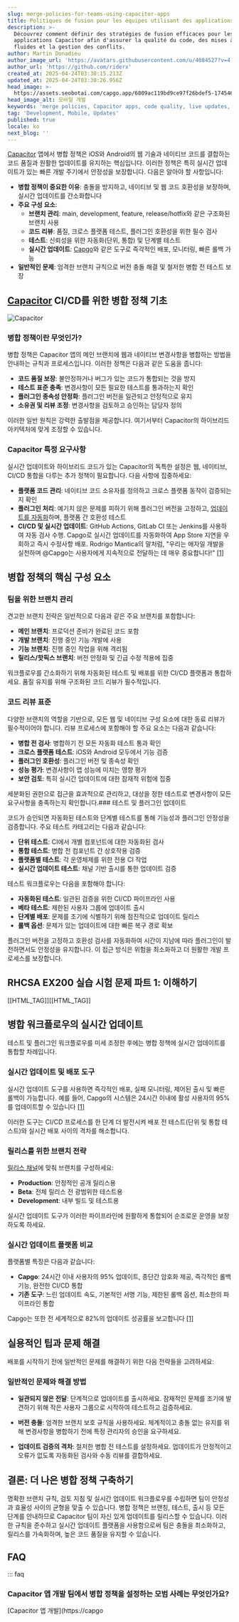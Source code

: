 ```yaml
---
slug: merge-policies-for-teams-using-capacitor-apps
title: Politiques de fusion pour les équipes utilisant des applications Capacitor
description: >-
  Découvrez comment définir des stratégies de fusion efficaces pour les
  applications Capacitor afin d'assurer la qualité du code, des mises à jour
  fluides et la gestion des conflits.
author: Martin Donadieu
author_image_url: 'https://avatars.githubusercontent.com/u/4084527?v=4'
author_url: 'https://github.com/riderx'
created_at: 2025-04-24T03:30:15.213Z
updated_at: 2025-04-24T03:30:26.956Z
head_image: >-
  https://assets.seobotai.com/capgo.app/6809ac119bd9ce97f26bdef5-1745465426956.jpg
head_image_alt: 모바일 개발
keywords: 'merge policies, Capacitor apps, code quality, live updates, branch management'
tag: 'Development, Mobile, Updates'
published: true
locale: ko
next_blog: ''
---
```


[Capacitor](https://capacitorjscom/) 앱에서 병합 정책은 iOS와 Android의 웹 기술과 네이티브 코드를 결합하는 코드 품질과 원활한 업데이트를 유지하는 핵심입니다. 이러한 정책은 특히 실시간 업데이트가 있는 빠른 개발 주기에서 안정성을 보장합니다. 다음은 알아야 할 사항입니다:

-   **병합 정책이 중요한 이유**: 충돌을 방지하고, 네이티브 및 웹 코드 호환성을 보장하며, 실시간 업데이트를 간소화합니다
-   **주요 구성 요소**:
    -   **브랜치 관리**: main, development, feature, release/hotfix와 같은 구조화된 브랜치 사용
    -   **코드 리뷰**: 품질, 크로스 플랫폼 테스트, 플러그인 호환성을 위한 필수 검사
    -   **테스트**: 신뢰성을 위한 자동화(단위, 통합) 및 단계별 테스트
    -   **실시간 업데이트**: [Capgo](https://capgoapp/)와 같은 도구로 즉각적인 배포, 모니터링, 빠른 롤백 가능
-   **일반적인 문제**: 엄격한 브랜치 규칙으로 버전 충돌 해결 및 철저한 병합 전 테스트 보장

## [Capacitor](https://capacitorjscom/) CI/CD를 위한 병합 정책 기초

![Capacitor](https://assetsseobotaicom/capgoapp/6809ac119bd9ce97f26bdef5/7e137b9b90adb3934b29b03381f213c1jpg)

### 병합 정책이란 무엇인가?

병합 정책은 Capacitor 앱의 메인 브랜치에 웹과 네이티브 변경사항을 병합하는 방법을 안내하는 규칙과 프로세스입니다. 이러한 정책은 다음과 같은 도움을 줍니다:

-   **코드 품질 보장**: 불안정하거나 버그가 있는 코드가 통합되는 것을 방지
-   **테스트 표준 충족**: 변경사항이 모든 필요한 테스트를 통과하는지 확인
-   **플러그인 종속성 안정화**: 플러그인 버전을 일관되고 안정적으로 유지
-   **소유권 및 리뷰 조정**: 변경사항을 검토하고 승인하는 담당자 정의

이러한 일반 원칙은 강력한 출발점을 제공합니다. 여기서부터 Capacitor의 하이브리드 아키텍처에 맞게 조정할 수 있습니다.

### Capacitor 특정 요구사항

실시간 업데이트와 하이브리드 코드가 있는 Capacitor의 독특한 설정은 웹, 네이티브, CI/CD 통합을 다루는 추가 정책이 필요합니다. 다음 사항에 집중하세요:

-   **플랫폼 코드 관리**: 네이티브 코드 소유자를 정의하고 크로스 플랫폼 동작이 검증되는지 확인
-   **플러그인 처리**: 예기치 않은 문제를 피하기 위해 플러그인 버전을 고정하고, [업데이트를 자동화](https://capgoapp/docs/plugin/cloud-mode/hybrid-update/)하며, 플랫폼 간 호환성 테스트
-   **CI/CD 및 실시간 업데이트**: GitHub Actions, GitLab CI 또는 Jenkins를 사용하여 자동 검사 수행. Capgo로 실시간 업데이트를 자동화하여 App Store 지연을 우회하고 즉시 수정사항 배포. Rodrigo Mantica의 말처럼, "우리는 애자일 개발을 실천하며 @Capgo는 사용자에게 지속적으로 전달하는 데 매우 중요합니다!" [\[1\]](https://capgoapp/)

## 병합 정책의 핵심 구성 요소

### 팀을 위한 브랜치 관리

견고한 브랜치 전략은 일반적으로 다음과 같은 주요 브랜치를 포함합니다:

-   **메인 브랜치**: 프로덕션 준비가 완료된 코드 포함
-   **개발 브랜치**: 진행 중인 기능 개발에 사용
-   **기능 브랜치**: 진행 중인 작업을 위해 격리됨
-   **릴리스/핫픽스 브랜치**: 버전 안정화 및 긴급 수정 적용에 집중

워크플로우를 간소화하기 위해 자동화된 테스트 및 배포를 위한 CI/CD 플랫폼과 통합하세요. 품질 유지를 위해 구조화된 코드 리뷰가 필수적입니다.

### 코드 리뷰 표준

다양한 브랜치의 역할을 기반으로, 모든 웹 및 네이티브 구성 요소에 대한 동료 리뷰가 필수적이어야 합니다. 리뷰 프로세스에 포함해야 할 주요 요소는 다음과 같습니다:

-   **병합 전 검사**: 병합하기 전 모든 자동화 테스트 통과 확인
-   **크로스 플랫폼 테스트**: iOS와 Android 모두에서 기능 검증
-   **플러그인 호환성**: 플러그인 버전 및 종속성 확인
-   **성능 평가**: 변경사항이 앱 성능에 미치는 영향 평가
-   **보안 검토**: 특히 실시간 업데이트에 대한 잠재적 위험에 집중

세분화된 권한으로 접근을 효과적으로 관리하고, 대상을 정한 테스트로 변경사항이 모든 요구사항을 충족하는지 확인합니다.### 테스트 및 플러그인 업데이트

코드가 승인되면 자동화된 테스트와 단계별 테스트를 통해 기능성과 플러그인 안정성을 검증합니다. 주요 테스트 카테고리는 다음과 같습니다:

- **단위 테스트**: CI에서 개별 컴포넌트에 대한 자동화된 검사 
- **통합 테스트**: 병합 전 컴포넌트 간 상호작용 검증
- **플랫폼별 테스트**: 각 운영체제를 위한 전용 CI 작업
- **실시간 업데이트 테스트**: 채널 기반 출시를 통한 업데이트 검증

테스트 워크플로우는 다음을 포함해야 합니다:

- **자동화된 테스트**: 일관된 검증을 위한 CI/CD 파이프라인 사용
- **베타 테스트**: 제한된 사용자 그룹에 업데이트 출시
- **단계별 배포**: 문제를 조기에 식별하기 위해 점진적으로 업데이트 릴리스
- **롤백 옵션**: 문제가 있는 업데이트에 대한 빠른 복구 경로 확보

플러그인 버전을 고정하고 호환성 검사를 자동화하여 시간이 지남에 따라 플러그인이 발전하면서도 안정성을 유지합니다. 이 접근 방식은 위험을 최소화하고 더 원활한 개발 프로세스를 보장합니다.

## RHCSA EX200 실습 시험 문제 파트 1: 이해하기

[[HTML_TAG]][[HTML_TAG]]

## 병합 워크플로우의 실시간 업데이트

테스트 및 플러그인 워크플로우를 미세 조정한 후에는 병합 정책에 실시간 업데이트를 통합할 차례입니다.

### 실시간 업데이트 및 배포 도구

실시간 업데이트 도구를 사용하면 즉각적인 배포, 실패 모니터링, 제어된 출시 및 빠른 롤백이 가능합니다. 예를 들어, Capgo의 시스템은 24시간 이내에 활성 사용자의 95%를 업데이트할 수 있습니다 [\[1\]](https://capgoapp/)

이러한 도구는 CI/CD 프로세스를 한 단계 더 발전시켜 배포 전 테스트(단위 및 통합 테스트)와 실시간 배포 사이의 격차를 해소합니다.

### 릴리스를 위한 브랜치 전략

[릴리스 채널](https://capgoapp/docs/webapp/channels/)에 맞춰 브랜치를 구성하세요:

- **Production**: 안정적인 공개 릴리스용
- **Beta**: 전체 릴리스 전 광범위한 테스트용
- **Development**: 내부 빌드 및 테스트용

실시간 업데이트 도구가 이러한 파이프라인에 원활하게 통합되어 순조로운 운영을 보장하도록 하세요.

### 실시간 업데이트 플랫폼 비교

플랫폼별 특징은 다음과 같습니다:

- **Capgo**: 24시간 이내 사용자의 95% 업데이트, 종단간 암호화 제공, 즉각적인 롤백 기능, 완전한 CI/CD 통합
- **기존 도구**: 느린 업데이트 속도, 기본적인 서명 기능, 제한된 롤백 옵션, 최소한의 파이프라인 통합

Capgo는 또한 전 세계적으로 82%의 업데이트 성공률을 보고합니다 [\[1\]](https://capgoapp/)

## 실용적인 팁과 문제 해결

배포를 시작하기 전에 일반적인 문제를 해결하기 위한 다음 전략들을 고려하세요:

### 일반적인 문제와 해결 방법

- **일관되지 않은 전달**: 단계적으로 업데이트를 출시하세요. 잠재적인 문제를 조기에 발견하기 위해 작은 사용자 그룹으로 시작하여 테스트하고 검증하세요.

- **버전 충돌**: 엄격한 브랜치 보호 규칙을 사용하세요. 체계적이고 충돌 없는 유지를 위해 변경사항을 병합하기 전에 특정 관리자의 승인을 요구하세요.

- **업데이트 검증의 격차**: 철저한 병합 전 테스트를 설정하세요. 업데이트가 안정적이고 오류가 없도록 자동화된 검사와 수동 리뷰를 결합하세요.

## 결론: 더 나은 병합 정책 구축하기

명확한 브랜치 규칙, 검토 지침 및 실시간 업데이트 워크플로우를 수립하면 팀이 안정성과 효율성 사이의 균형을 맞출 수 있습니다. 병합 정책은 브랜칭, 테스트, 출시 등 모든 단계를 안내하므로 Capacitor 팀이 자신 있게 업데이트를 릴리스할 수 있습니다. 이러한 규칙을 준수하고 실시간 업데이트 플랫폼을 사용함으로써 팀은 충돌을 최소화하고, 릴리스를 가속화하며, 높은 코드 품질을 유지할 수 있습니다.

## FAQ

::: faq
### Capacitor 앱 개발 팀에서 병합 정책을 설정하는 모범 사례는 무엇인가요?

[Capacitor 앱 개발](https://capgo